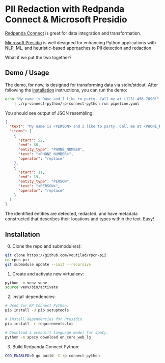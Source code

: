 # PII Redaction with Redpanda Connect & Microsoft Presidio

[Redpanda Connect](https://docs.redpanda.com/redpanda-connect/) is great for
data integration and transformation.

[Microsoft Presidio](https://microsoft.github.io/presidio/) is well designed
for enhancing Python applications with NLP, ML, and heuristic-based approaches
to PII detection and redaction.

What if we put the two together?

## Demo / Usage

The demo, for now, is designed for transforming data via stdin/stdout. After
following the [installation](#installation) instructions, you can run the
demo:

```sh
echo "My name is Dave and I like to party. Call me at (123)-456-7890!" \
    | ./rp-connect-python/rp-connect-python run pipeline.yaml
```

You should see output of JSON resembling:

```json
{
  "text": "My name is <PERSON> and I like to party. Call me at <PHONE_NUMBER>!",
  "items": [
    {
      "start": 52,
      "end": 66,
      "entity_type": "PHONE_NUMBER",
      "text": "<PHONE_NUMBER>",
      "operator": "replace"
    },
    {
      "start": 11,
      "end": 19,
      "entity_type": "PERSON",
      "text": "<PERSON>",
      "operator": "replace"
    }
  ]
}
```

The identified entities are detected, redacted, and have metadata constructed
that describes their locations and types within the text. Easy!


## Installation

0. Clone the repo and submodule(s):

```sh
git clone https://github.com/voutilad/rpcn-pii
cd rpcn-pii
git submodule update --init --recursive
```

1. Create and activate new virtualenv:

```sh
python -m venv venv
source venv/bin/activate
```

2. Install dependencies:

```sh
# Used for RP Connect Python.
pip install -U pip setuptools

# Install dependencies for Presidio.
pip install -r requirements.txt

# Download a prebuilt language model for spaCy.
python -m spacy download en_core_web_lg
```

3. Build Redpanda Connect Python:

```sh
CGO_ENABLED=0 go build -C rp-connect-python
```